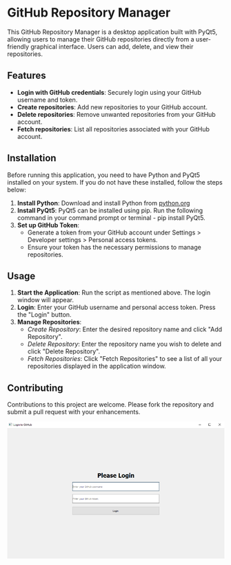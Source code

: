# GitHub Repository Manager

This GitHub Repository Manager is a desktop application built with PyQt5, allowing users to manage their GitHub repositories directly from a user-friendly graphical interface. Users can add, delete, and view their repositories.

## Features
+ **Login with GitHub credentials**: Securely login using your GitHub username and token.
+ **Create repositories**: Add new repositories to your GitHub account.
+ **Delete repositories**: Remove unwanted repositories from your GitHub account.
+ **Fetch repositories**: List all repositories associated with your GitHub account.

## Installation

Before running this application, you need to have Python and PyQt5 installed on your system. If you do not have these installed, follow the steps below:

1. **Install Python**: Download and install Python from [python.org](https://www.python.org/downloads/)
2. **Install PyQt5**: PyQt5 can be installed using pip. Run the following command in your command prompt or terminal - pip install PyQt5.
3. **Set up GitHub Token**:
   + Generate a token from your GitHub account under Settings > Developer settings > Personal access tokens.
   + Ensure your token has the necessary permissions to manage repositories.

## Usage

1. **Start the Application**: Run the script as mentioned above. The login window will appear.
2. **Login**: Enter your GitHub username and personal access token. Press the "Login" button.
3. **Manage Repositories**:
    + *Create Repository*: Enter the desired repository name and click "Add Repository".
    + *Delete Repository*: Enter the repository name you wish to delete and click "Delete Repository".
    + *Fetch Repositories*: Click "Fetch Repositories" to see a list of all your repositories displayed in the application window.

## Contributing

Contributions to this project are welcome. Please fork the repository and submit a pull request with your enhancements.

![aplication](/assets/Application.png)
